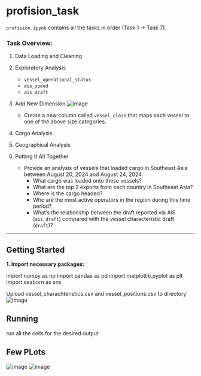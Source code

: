 # profision_task

`profision.ipynb` contains all the tasks in order (Task 1 -> Task 7).

### Task Overview:

1.  Data Loading and Cleaning

2.  Exploratory Analysis
    *   `vessel_operational_status`
    *   `ais_speed`
    *   `ais_draft`

3.  Add New Dimension
    ![image](https://github.com/user-attachments/assets/b06f453e-7451-4da5-898f-39f52ee07eb2)
    *   Create a new column called `vessel_class` that maps each vessel to one of the above size categories.

4.  Cargo Analysis

5.  Geographical Analysis 

6.  Putting It All Together 
    *   Provide an analysis of vessels that loaded cargo in Southeast Asia between August 20, 2024 and August 24, 2024.
        *   What cargo was loaded onto these vessels?
        *   What are the top 2 exports from each country in Southeast Asia?
        *   Where is the cargo headed?
        *   Who are the most active operators in the region during this time period?
        *   What’s the relationship between the draft reported via AIS (`ais_draft`) compared with the vessel characteristic draft (`draft`)?

---

## Getting Started

**1. Import necessary packages:**


import numpy as np
import pandas as pd
import matplotlib.pyplot as plt
import seaborn as sns

Upload vessel_charachteristics.csv and vessel_positions.csv to directory
![image](https://github.com/user-attachments/assets/94d956bc-67d8-496a-baba-25ceaf34c6b5)

## Running


run all the cells for the desired output 

## Few PLots
![image](https://github.com/user-attachments/assets/ea06f285-e944-44f2-a194-9c04707b9192)
![image](https://github.com/user-attachments/assets/18e88ecb-89d3-4561-b02d-c8733e91afc0)



